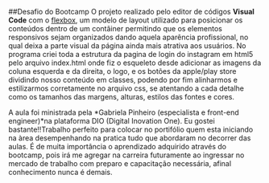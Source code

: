 
##Desafio do Bootcamp 
O projeto realizado pelo editor de códigos **Visual Code** com o [flexbox](https://origamid.com/projetos/flexbox-guia-completo/ "Manual do Flexbox"), um modelo de layout utilizado para posicionar os conteúdos dentro de um contâiner permitindo que os elementos responsivos sejam organizados dando aquela aparência profissional, no qual deixa a parte visual da página ainda mais atrativa aos usuários. No programa criei toda a estrutura da pagina de login do instagram em html5 pelo arquivo index.html onde fiz o esqueleto desde adicionar as imagens da coluna esquerda e da direita, o logo, e os botões da apple/play store dividindo nosso conteúdo em classes, podendo por fim alinharmos e estilizarmos corretamente no arquivo css, se atentando a cada detalhe como os tamanhos das margens, alturas, estilos das fontes e cores.

A aula foi ministrada pela *Gabriela Pinheiro (especialista e front-end engineer)*na plataforma DIO (Digital Inovation One). Eu gostei bastante!!Trabalho perfeito para colocar no portifólio quem esta iniciando na àrea desempenhando na pratica tudo que abordaram no decorrer das aulas. É de muita importância o aprendizado adquirido através do bootcamp, pois irá me agregar na carreira futuramente ao ingressar no mercado de trabalho com preparo e capacitação necessária, afinal conhecimento nunca é demais.